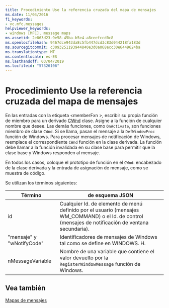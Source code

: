 ```yaml
---
title: Procedimiento Use la referencia cruzada del mapa de mensajes
ms.date: 11/04/2016
f1_keywords:
- vc.mfc.messages
helpviewer_keywords:
- windows [MFC], message maps
ms.assetid: 2e863d23-9e58-45ba-b5e4-a8ceefccd0c8
ms.openlocfilehash: 9467dce943da8c5fb447dcd3c83d044218fa183d
ms.sourcegitcommit: c3093251193944840e3d0a068ecc30e6449624ba
ms.translationtype: MT
ms.contentlocale: es-ES
ms.lasthandoff: 03/04/2019
ms.locfileid: "57326106"
---
```

# <a name="how-to-use-the-message-map-cross-reference"></a>Procedimiento Use la referencia cruzada del mapa de mensajes

En las entradas con la etiqueta \<memberFxn >, escribir su propia función de miembro para un derivado [CWnd](../../mfc/reference/cwnd-class.md) clase. Asigne a la función de cualquier nombre que desee. Las demás funciones, como `OnActivate`, son funciones miembro de clase `CWnd`. Si se llama, pasan el mensaje a la `DefWindowProc` función de Windows. Para procesar mensajes de notificación de Windows, reemplace el correspondiente `CWnd` función en la clase derivada. La función debe llamar a la función invalidada en su clase base para permitir que la clase base y Windows responden al mensaje.

En todos los casos, coloque el prototipo de función en el `CWnd`: encabezado de la clase derivada y la entrada de asignación de mensaje, como se muestra de código.

Se utilizan los términos siguientes:

|Término|de esquema JSON|
|----------|----------------|
|id|Cualquier Id. de elemento de menú definido por el usuario (mensajes WM_COMMAND) o el Id. de control (mensajes de notificación de ventana secundaria).|
|"mensaje" y "wNotifyCode"|Identificadores de mensajes de Windows tal como se define en WINDOWS. H.|
|nMessageVariable|Nombre de una variable que contiene el valor devuelto por la `RegisterWindowMessage` función de Windows.|

## <a name="see-also"></a>Vea también

[Mapas de mensajes](../../mfc/reference/message-maps-mfc.md)
